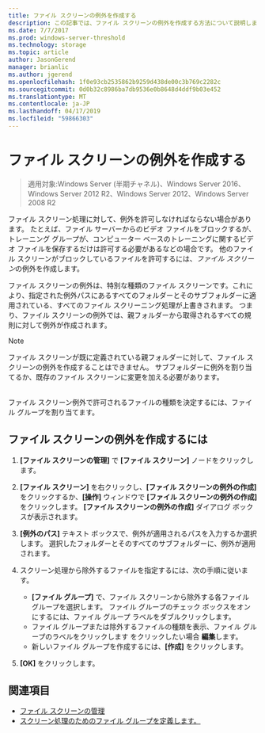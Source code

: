 ```yaml
---
title: ファイル スクリーンの例外を作成する
description: この記事では、ファイル スクリーンの例外を作成する方法について説明します。
ms.date: 7/7/2017
ms.prod: windows-server-threshold
ms.technology: storage
ms.topic: article
author: JasonGerend
manager: brianlic
ms.author: jgerend
ms.openlocfilehash: 1f0e93cb2535862b9259d438de00c3b769c2282c
ms.sourcegitcommit: 0d0b32c8986ba7db9536e0b8648d4ddf9b03e452
ms.translationtype: MT
ms.contentlocale: ja-JP
ms.lasthandoff: 04/17/2019
ms.locfileid: "59866303"
---
```

# <a name="create-a-file-screen-exception"></a>ファイル スクリーンの例外を作成する

> 適用対象:Windows Server (半期チャネル)、Windows Server 2016、Windows Server 2012 R2、Windows Server 2012、Windows Server 2008 R2

ファイル スクリーン処理に対して、例外を許可しなければならない場合があります。 たとえば、ファイル サーバーからのビデオ ファイルをブロックするが、トレーニング グループが、コンピューター ベースのトレーニングに関するビデオ ファイルを保存するだけは許可する必要があるなどの場合です。 他のファイル スクリーンがブロックしているファイルを許可するには、*ファイル スクリーン*の例外を作成します。

ファイル スクリーンの例外は、特別な種類のファイル スクリーンです。これにより、指定された例外パスにあるすべてのフォルダーとそのサブフォルダーに適用されている、すべてのファイル スクリーニング処理が上書きされます。 つまり、ファイル スクリーンの例外では、親フォルダーから取得されるすべての規則に対して例外が作成されます。

> [!Note]
> ファイル スクリーンが既に定義されている親フォルダーに対して、ファイル スクリーンの例外を作成することはできません。 サブフォルダーに例外を割り当てるか、既存のファイル スクリーンに変更を加える必要があります。

<br />
ファイル スクリーン例外で許可されるファイルの種類を決定するには、ファイル グループを割り当てます。

## <a name="to-create-a-file-screen-exception"></a>ファイル スクリーンの例外を作成するには

1.  **[ファイル スクリーンの管理]** で **[ファイル スクリーン]** ノードをクリックします。

2.  **[ファイル スクリーン]** を右クリックし、**[ファイル スクリーンの例外の作成]** をクリックするか、**[操作]** ウィンドウで **[ファイル スクリーンの例外の作成]** をクリックします。 **[ファイル スクリーンの例外の作成]** ダイアログ ボックスが表示されます。

3.  **[例外のパス]** テキスト ボックスで、例外が適用されるパスを入力するか選択します。 選択したフォルダーとそのすべてのサブフォルダーに、例外が適用されます。

4.  スクリーン処理から除外するファイルを指定するには、次の手順に従います。

    -   **[ファイル グループ]** で、ファイル スクリーンから除外する各ファイル グループを選択します。 ファイル グループのチェック ボックスをオンにするには、ファイル グループ ラベルをダブルクリックします。
    -   ファイル グループまたは除外するファイルの種類を表示、ファイル グループのラベルをクリックします をクリックしたい場合 **編集**します。
    -   新しいファイル グループを作成するには、**[作成]** をクリックします。

5.  **[OK]** をクリックします。

## <a name="see-also"></a>関連項目

-   [ファイル スクリーンの管理](file-screening-management.md)
-   [スクリーン処理のためのファイル グループを定義します。](define-file-groups-for-screening.md)


